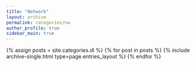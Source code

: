 ```yaml
---
title: "Network"
layout: archive
permalink: categories/nw
author_profile: true
sidebar_main: true
---
```


{% assign posts = site.categories.dl %}
{% for post in posts %} {% include archive-single.html type=page.entries_layout %} {% endfor %}
